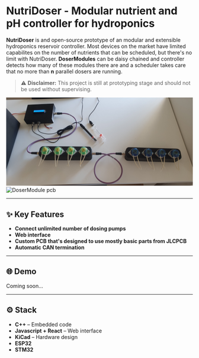 # NutriDoser - Modular nutrient and pH controller for hydroponics

**NutriDoser** is and open-source prototype of an modular and extensible hydroponics reservoir controller.
Most devices on the market have limited capabilites on the number of nutrients that can be scheduled, but there's no limit with NutriDoser.
**DoserModules** can be daisy chained and controller detects how many of these modules there are and a scheduler takes care that no more than **n** parallel dosers are running.

> ⚠️ **Disclaimer:** This project is still at prototyping stage and should not be used without supervising.
 
<img src="./Images/NutriDoser.jpg" alt="NutriDoser" width="640">
<img src="./Images/DoserModulePCB.png" alt="DoserModule pcb" width="640">

---

## ✨ Key Features

- **Connect unlimited number of dosing pumps**
- **Web interface**
- **Custom PCB that's designed to use mostly basic parts from JLCPCB**
- **Automatic CAN termination**

---

## 🌐 Demo

Coming soon...

---

## ⚙️ Stack

- **C++** – Embedded code
- **Javascript + React** – Web interface
- **KiCad** – Hardware design
- **ESP32**
- **STM32**

